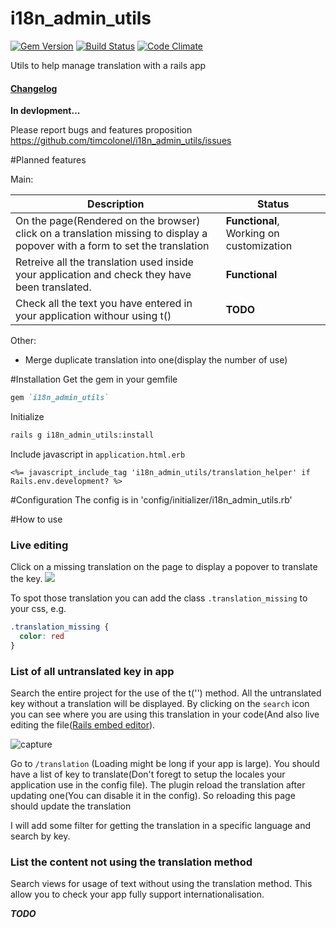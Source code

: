 i18n_admin_utils 
================
[![Gem Version](https://badge.fury.io/rb/i18n_admin_utils.png)](http://badge.fury.io/rb/i18n_admin_utils) [![Build Status](https://travis-ci.org/timcolonel/i18n_admin_utils.png?branch=master)](https://travis-ci.org/timcolonel/i18n_admin_utils)  [![Code Climate](https://codeclimate.com/github/timcolonel/i18n_admin_utils.png)](https://codeclimate.com/github/timcolonel/i18n_admin_utils)


Utils to help manage translation with a rails app



#### [Changelog](https://github.com/timcolonel/i18n_admin_utils/wiki/Change-log)

**In devlopment...**

Please report bugs and features proposition https://github.com/timcolonel/i18n_admin_utils/issues


#Planned features

Main:

Description | Status
--- | ---
On the page(Rendered on the browser) click on a translation missing to display a popover with a form to set the translation | **Functional**, Working on customization
Retreive all the translation used inside your application and check they have been translated.| **Functional**
Check all the text you have entered in your application withour using t() | **TODO**

Other:
* Merge duplicate translation into one(display the number of use)

#Installation
Get the gem in your gemfile 
```ruby
gem `i18n_admin_utils`

```

Initialize
```bash
rails g i18n_admin_utils:install
```

Include javascript in `application.html.erb`
```erb
<%= javascript_include_tag 'i18n_admin_utils/translation_helper' if Rails.env.development? %>
```
#Configuration
The config is in 'config/initializer/i18n_admin_utils.rb'


#How to use
### Live editing
Click on a missing translation on the page to display a popover to translate the key.
![](https://f.cloud.github.com/assets/1031227/2431014/d6503c64-ad14-11e3-9fcf-f5339e1af69b.PNG)

To spot those translation you can add the class `.translation_missing` to your css, e.g.
```css
.translation_missing {
  color: red
}
```

### List of all untranslated key in app 
Search the entire project for the use of the t('') method. All the untranslated key without a translation will be displayed. By clicking on the `search` icon you can see where you are using this translation in your code(And also live editing the file([Rails embed editor](https://github.com/timcolonel/rails_embed_editor)).

![capture](https://cloud.githubusercontent.com/assets/1031227/2743438/50c16b80-c714-11e3-8f63-f7892ff50b19.PNG)


Go to `/translation` (Loading might be long if your app is large). You should have a list of key to translate(Don't foregt to setup the locales your application use in the config file). The plugin reload the translation after updating one(You can disable it in the config). So reloading this page should update the translation

I will add some filter for getting the translation in a specific language and search by key.

### List the content not using the translation method
Search views for usage of text without using the translation method. This allow you to check your app fully support internationalisation.


***TODO***
